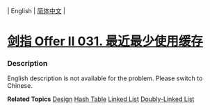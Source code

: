 | English | [简体中文](README.md) |

# [剑指 Offer II 031. 最近最少使用缓存](https://leetcode-cn.com/problems/OrIXps)
 ### Description
<p>English description is not available for the problem. Please switch to Chinese.</p>

**Related Topics**  [Design](https://leetcode-cn.com/tag/design) [Hash Table](https://leetcode-cn.com/tag/hash-table) [Linked List](https://leetcode-cn.com/tag/linked-list) [Doubly-Linked List](https://leetcode-cn.com/tag/doubly-linked-list) 